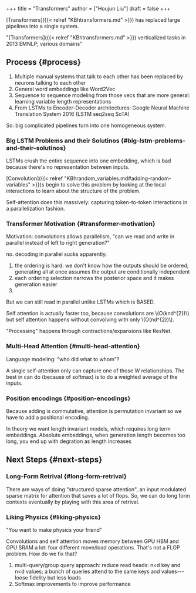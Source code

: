 +++
title = "Transformers"
author = ["Houjun Liu"]
draft = false
+++

[Transformers]({{< relref "KBhtransformers.md" >}}) has replaced large pipelines into a single system.

"[Transformers]({{< relref "KBhtransformers.md" >}}) verticalized tasks in 2013 EMNLP; various domains"


## Process {#process}

1.  Multiple manual systems that talk to each other has been replaced by neurons talking to each other
2.  General word embeddings like Word2Vec
3.  Sequence to sequence modeling from those vecs that are more general: learning variable length representations
4.  From LSTMs to Encoder-Decoder architectures: Google Neural Machine Translation System 2016 (LSTM seq2seq SoTA)

So: big complicated pipelines turn into one homogeneous system.


### Big LSTM Problems and their Solutinos {#big-lstm-problems-and-their-solutinos}

LSTMs crush the entire sequence into one embedding, which is bad because there's no representation between inputs.

[Convolution]({{< relref "KBhrandom_variables.md#adding-random-variables" >}})s begin to solve this problem by looking at the local interactions to learn about the structure of the problem.

Self-attention does this massively: capturing token-to-token interactions in a parallelization fashion.


### Transformer Motivation {#transformer-motivation}

Motivation: convolutions allows parallelism, "can we read and write in parallel instead of left to right generation?"

no. decoding in parallel sucks apparently.

1.  the ordering is hard: we don't know how the outputs should be ordered; generating all at once assumes the output are conditionally independent
2.  each ordering selection narrows the posterior space and it makes generation easier
3.

But we can still read in parallel unlike LSTMs which is BASED.

Self attention is actually faster too, because convolutions are \\(O(knd^{2})\\) but self attention happens without convolving with only \\(O(nd^{2})\\).

"Processing" happens through contractions/expansions like ResNet.


### Multi-Head Attention {#multi-head-attention}

Language modeling: "who did what to whom"?

A single self-attention only can capture one of those W relationships. The best in can do (because of softmax) is to do a weighted average of the inputs.


### Position encodings {#position-encodings}

Because adding is commutative, attention is permutation invariant so we have to add a positional encoding.

In theory we want length invariant models, which requires long term embeddings. Absolute embeddings, when generation length becomes too long, you end up with degration as length increases


## Next Steps {#next-steps}


### Long-Form Retrival {#long-form-retrival}

There are ways of doing "structured sparse attention", an input modulated sparse matrix for attention that saves a lot of flops. So, we can do long form contexts eventually by playing with this area of retrival.


### Liking Physics {#liking-physics}

"You want to make physics your friend"

Convolutions and self attention moves memory between GPU HBM and GPU SRAM a lot: four different move/load operations. That's not a FLOP problem. How do we fix that?

1.  multi-query/group query approach: reduce read heads: n&lt;d key and n&lt;d values; a bunch of queries attend to the same keys and values---loose fidelity but less loads
2.  Softmax improvements to improve performance
